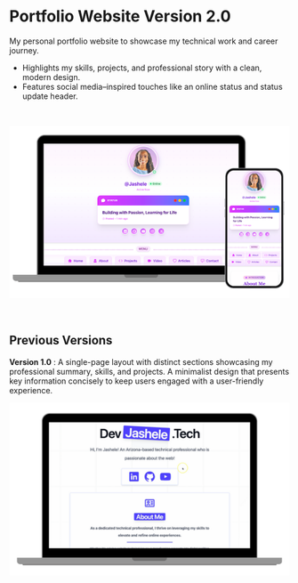 # Portfolio Website Version 2.0


My personal portfolio website to showcase my technical work and career journey.
- Highlights my skills, projects, and professional story with a clean, modern design.
- Features social media–inspired touches like an online status and status update header.

<br>

![Version 2.0 website preview](/v2/images/v1-preview.png)

<br>

## Previous Versions

**Version 1.0** : A single-page layout with distinct sections showcasing my professional summary, skills, and projects. A minimalist design that presents key information concisely to keep users engaged with a user-friendly experience.

![Version 1.0 website preview](/v1/version1-preview.png)
